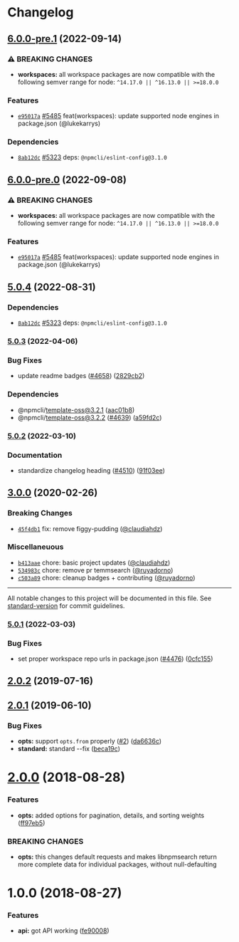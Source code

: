 # Changelog

## [6.0.0-pre.1](https://github.com/johnperez416/cli-1/compare/libnpmsearch-v6.0.0-pre.0...libnpmsearch-v6.0.0-pre.1) (2022-09-14)

### ⚠ BREAKING CHANGES

* **workspaces:** all workspace packages are now compatible with the following semver range for node: `^14.17.0 || ^16.13.0 || >=18.0.0`

### Features

  * [`e95017a`](https://github.com/johnperez416/cli-1/commit/e95017a07b041cbb3293e659dad853f76462c108) [#5485](https://github.com/npm/cli/pull/5485) feat(workspaces): update supported node engines in package.json (@lukekarrys)

### Dependencies

  * [`8ab12dc`](https://github.com/johnperez416/cli-1/commit/8ab12dc32b26db770b868cf694cedab38f4e7460) [#5323](https://github.com/npm/cli/pull/5323) deps: `@npmcli/eslint-config@3.1.0`

## [6.0.0-pre.0](https://github.com/npm/cli/compare/libnpmsearch-v5.0.4...libnpmsearch-v6.0.0-pre.0) (2022-09-08)

### ⚠ BREAKING CHANGES

* **workspaces:** all workspace packages are now compatible with the following semver range for node: `^14.17.0 || ^16.13.0 || >=18.0.0`

### Features

  * [`e95017a`](https://github.com/npm/cli/commit/e95017a07b041cbb3293e659dad853f76462c108) [#5485](https://github.com/npm/cli/pull/5485) feat(workspaces): update supported node engines in package.json (@lukekarrys)

## [5.0.4](https://github.com/npm/cli/compare/libnpmsearch-v5.0.3...libnpmsearch-v5.0.4) (2022-08-31)

### Dependencies

  * [`8ab12dc`](https://github.com/npm/cli/commit/8ab12dc32b26db770b868cf694cedab38f4e7460) [#5323](https://github.com/npm/cli/pull/5323) deps: `@npmcli/eslint-config@3.1.0`

### [5.0.3](https://github.com/npm/cli/compare/libnpmsearch-v5.0.2...libnpmsearch-v5.0.3) (2022-04-06)


### Bug Fixes

* update readme badges ([#4658](https://github.com/npm/cli/issues/4658)) ([2829cb2](https://github.com/npm/cli/commit/2829cb28a432b5ff7beeeb3bf3e7e2e174c1121d))


### Dependencies

* @npmcli/template-oss@3.2.1 ([aac01b8](https://github.com/npm/cli/commit/aac01b89caf6336a2eb34d696296303cdadd5c08))
* @npmcli/template-oss@3.2.2 ([#4639](https://github.com/npm/cli/issues/4639)) ([a59fd2c](https://github.com/npm/cli/commit/a59fd2cb863245fce56f96c90ac854e62c5c4d6f))

### [5.0.2](https://www.github.com/npm/cli/compare/libnpmsearch-v5.0.1...libnpmsearch-v5.0.2) (2022-03-10)


### Documentation

* standardize changelog heading ([#4510](https://www.github.com/npm/cli/issues/4510)) ([91f03ee](https://www.github.com/npm/cli/commit/91f03ee618bc635f9cfbded735fe98bbfa9d643f))

## [3.0.0](https://github.com/npm/libnpmhook/compare/v2.0.2...v3.0.0) (2020-02-26)

### Breaking Changes

* [`45f4db1`](https://github.com/npm/libnpmsearch/commit/45f4db1) fix: remove figgy-pudding ([@claudiahdz](https://github.com/claudiahdz))

### Miscellaneuous

* [`b413aae`](https://github.com/npm/libnpmsearch/commit/b413aae) chore: basic project updates ([@claudiahdz](https://github.com/claudiahdz))
* [`534983c`](https://github.com/npm/libnpmsearch/commit/534983c) chore: remove pr temmsearch ([@ruyadorno](https://github.com/ruyadorno))
* [`c503a89`](https://github.com/npm/libnpmsearch/commit/c503a89) chore: cleanup badges + contributing ([@ruyadorno](https://github.com/ruyadorno))

---

All notable changes to this project will be documented in this file. See [standard-version](https://github.com/conventional-changelog/standard-version) for commit guidelines.

<a name="2.0.2"></a>
### [5.0.1](https://www.github.com/npm/cli/compare/libnpmsearch-vlibnpmsearch@5.0.0...libnpmsearch-v5.0.1) (2022-03-03)


### Bug Fixes

* set proper workspace repo urls in package.json ([#4476](https://www.github.com/npm/cli/issues/4476)) ([0cfc155](https://www.github.com/npm/cli/commit/0cfc155db5f11ce23419e440111d99a63bf39754))

## [2.0.2](https://github.com/npm/libnpmsearch/compare/v2.0.1...v2.0.2) (2019-07-16)



<a name="2.0.1"></a>
## [2.0.1](https://github.com/npm/libnpmsearch/compare/v2.0.0...v2.0.1) (2019-06-10)


### Bug Fixes

* **opts:** support `opts.from` properly ([#2](https://github.com/npm/libnpmsearch/issues/2)) ([da6636c](https://github.com/npm/libnpmsearch/commit/da6636c))
* **standard:** standard --fix ([beca19c](https://github.com/npm/libnpmsearch/commit/beca19c))



<a name="2.0.0"></a>
# [2.0.0](https://github.com/npm/libnpmsearch/compare/v1.0.0...v2.0.0) (2018-08-28)


### Features

* **opts:** added options for pagination, details, and sorting weights ([ff97eb5](https://github.com/npm/libnpmsearch/commit/ff97eb5))


### BREAKING CHANGES

* **opts:** this changes default requests and makes libnpmsearch return more complete data for individual packages, without null-defaulting



<a name="1.0.0"></a>
# 1.0.0 (2018-08-27)


### Features

* **api:** got API working ([fe90008](https://github.com/npm/libnpmsearch/commit/fe90008))
